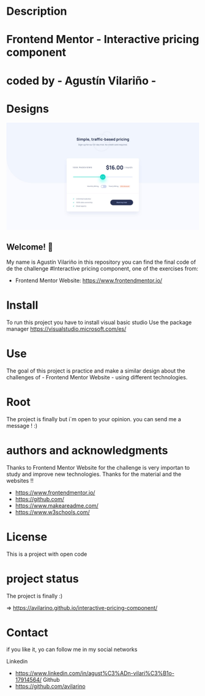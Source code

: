 
# Description 
# Frontend Mentor - Interactive pricing component
# coded by - Agustín Vilariño - 

# Designs
![Design preview for the Interactive pricing component coding challenge](./assets/design/desktop-design.jpg)

## Welcome! 👋
My name is Agustín Vilariño in this repository you can find the 
final code of de the challenge #Interactive pricing component, one of the exercises from:
- Frontend Mentor Website: https://www.frontendmentor.io/

# Install
To run this project you have to install visual basic studio 
Use the package manager https://visualstudio.microsoft.com/es/

# Use
The goal of this project is practice and make a similar design about 
the challenges of  - Frontend Mentor Website - using different technologies.

# Root
The project is finally but i`m open to your opinion.
you can send me a message ! :)

# authors and acknowledgments
Thanks to Frontend Mentor Website for the challenge is very importan to study and improve new technologies.
Thanks for the material and the websites !!
- https://www.frontendmentor.io/
- https://github.com/ 
- https://www.makeareadme.com/
- https://www.w3schools.com/

# License 
This is a project with open code

# project status
The project is finally :)

=> https://avilarino.github.io/interactive-pricing-component/

# Contact
if you like it, yo can follow me in my social networks

Linkedin
- https://www.linkedin.com/in/agust%C3%ADn-vilari%C3%B1o-17914564/
Github
- https://github.com/avilarino

